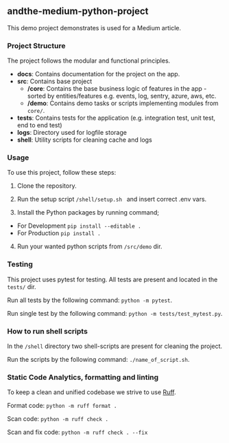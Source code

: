 ## andthe-medium-python-project
This demo project demonstrates is used for a Medium article.


### Project Structure
The project follows the modular and functional principles. 

- **docs**: Contains documentation for the project on the app.
- **src**: Contains base project  
    - **/core**: Contains the base business logic of features in the app - sorted by entities/features e.g. events, log, sentry, azure, aws, etc.
    - **/demo**: Contains demo tasks or scripts implementing modules from `core/`.
 - **tests**: Contains tests for the application (e.g. integration test, unit test, end to end test)
 - **logs**: Directory used for logfile storage
 - **shell**: Utility scripts for cleaning cache and logs

### Usage
To use this project, follow these steps:

1. Clone the repository.

2. Run the setup script `/shell/setup.sh ` and insert correct .env vars.

3. Install the Python packages by running command;

- For Development `pip install --editable . `
- For Production `pip install . `

4. Run your wanted python scripts from `/src/demo` dir. 

### Testing
This project uses pytest for testing. All tests are present and located in the `tests/` dir. 

Run all tests by the following command: `python -m pytest`.

Run single test by the following command: `python -m tests/test_mytest.py`. 

### How to run shell scripts
In the `/shell` directory two shell-scripts are present for cleaning the project.

Run the scripts by the following command: `./name_of_script.sh`.

### Static Code Analytics, formatting and linting
To keep a clean and unified codebase we strive to use [Ruff](https://docs.astral.sh/ruff/).

Format code: `python -m ruff format .`

Scan code: `python -m ruff check .`

Scan and fix code: `python -m ruff check . --fix`
